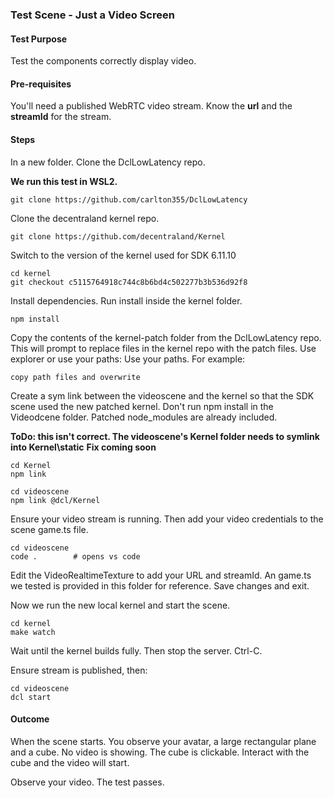 ### Test Scene - Just a Video Screen

#### Test Purpose

Test the components correctly display video.

#### Pre-requisites

You'll need a published WebRTC video stream. Know the **url** and the **streamId** for the stream. 

#### Steps

In a new folder. Clone the DclLowLatency repo.

**We run this test in WSL2.**
```
git clone https://github.com/carlton355/DclLowLatency
```

Clone the decentraland kernel repo.

```
git clone https://github.com/decentraland/Kernel
```

Switch to the version of the kernel used for SDK 6.11.10

```
cd kernel
git checkout c5115764918c744c8b6bd4c502277b3b536d92f8
```

Install dependencies. Run install inside the kernel folder.

```
npm install
```

Copy the contents of the kernel-patch folder from the DclLowLatency repo. This will prompt to replace files in the kernel repo with the patch files.
Use explorer or use your paths: Use your paths. For example: 

```
copy path files and overwrite
```

Create a sym link between the videoscene and the kernel so that the SDK scene used the new patched kernel. Don't run npm install in the Videodcene folder. Patched node_modules are already included.

**ToDo: this isn't correct. The videoscene's Kernel folder needs to symlink into Kernel\static**
**Fix coming soon**
```
cd Kernel
npm link

cd videoscene
npm link @dcl/Kernel
```

Ensure your video stream is running. Then add your video credentials to the scene game.ts file.

```
cd videoscene
code .        # opens vs code
```

Edit the VideoRealtimeTexture to add your URL and streamId. An game.ts we tested is provided in this folder for reference. Save changes and exit.

Now we run the new local kernel and start the scene.

```
cd kernel
make watch
```
Wait until the kernel builds fully.
Then stop the server. Ctrl-C.

Ensure stream is published, then:

```
cd videoscene
dcl start
```

#### Outcome

When the scene starts. You observe your avatar, a large rectangular plane and a cube. No video is showing.
The cube is clickable. Interact with the cube and the video will start.

Observe your video.
The test passes.
